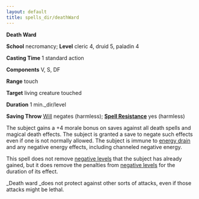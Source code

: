 ```yaml
---
layout: default
title: spells_dir/deathWard
---
```

 **Death Ward**

**School** necromancy; **Level** cleric 4, druid 5, paladin 4

**Casting Time** 1 standard action

**Components** V, S, DF

**Range** touch

**Target** living creature touched

**Duration** 1 min._dir/level

**Saving Throw** [Will](../combat#_will) negates (harmless); **[Spell Resistance](../glossary#_spell-resistance)** yes (harmless)

The subject gains a +4 morale bonus on saves against all death spells and magical death effects. The subject is granted a save to negate such effects even if one is not normally allowed. The subject is immune to [energy drain](../glossary#_energy-drain-and-negative-levels) and any negative energy effects, including channeled negative energy.

This spell does not remove [negative levels](../glossary#_energy-drain-and-negative-levels) that the subject has already gained, but it does remove the penalties from [negative levels](../glossary#_energy-drain-and-negative-levels) for the duration of its effect.

_Death ward _does not protect against other sorts of attacks, even if those attacks might be lethal.

